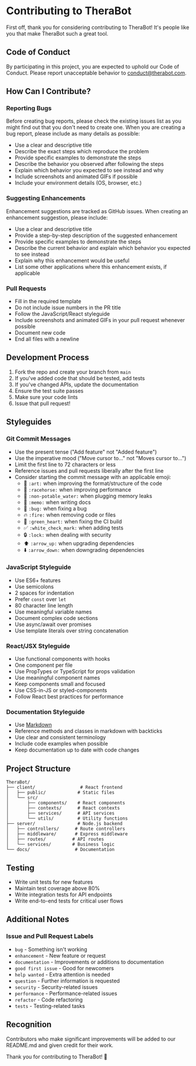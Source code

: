 # Contributing to TheraBot

First off, thank you for considering contributing to TheraBot! It's people like you that make TheraBot such a great tool.

## Code of Conduct

By participating in this project, you are expected to uphold our Code of Conduct. Please report unacceptable behavior to [conduct@therabot.com](mailto:conduct@therabot.com).

## How Can I Contribute?

### Reporting Bugs

Before creating bug reports, please check the existing issues list as you might find out that you don't need to create one. When you are creating a bug report, please include as many details as possible:

* Use a clear and descriptive title
* Describe the exact steps which reproduce the problem
* Provide specific examples to demonstrate the steps
* Describe the behavior you observed after following the steps
* Explain which behavior you expected to see instead and why
* Include screenshots and animated GIFs if possible
* Include your environment details (OS, browser, etc.)

### Suggesting Enhancements

Enhancement suggestions are tracked as GitHub issues. When creating an enhancement suggestion, please include:

* Use a clear and descriptive title
* Provide a step-by-step description of the suggested enhancement
* Provide specific examples to demonstrate the steps
* Describe the current behavior and explain which behavior you expected to see instead
* Explain why this enhancement would be useful
* List some other applications where this enhancement exists, if applicable

### Pull Requests

* Fill in the required template
* Do not include issue numbers in the PR title
* Follow the JavaScript/React styleguide
* Include screenshots and animated GIFs in your pull request whenever possible
* Document new code
* End all files with a newline

## Development Process

1. Fork the repo and create your branch from `main`
2. If you've added code that should be tested, add tests
3. If you've changed APIs, update the documentation
4. Ensure the test suite passes
5. Make sure your code lints
6. Issue that pull request!

## Styleguides

### Git Commit Messages

* Use the present tense ("Add feature" not "Added feature")
* Use the imperative mood ("Move cursor to..." not "Moves cursor to...")
* Limit the first line to 72 characters or less
* Reference issues and pull requests liberally after the first line
* Consider starting the commit message with an applicable emoji:
    * 🎨 `:art:` when improving the format/structure of the code
    * 🐎 `:racehorse:` when improving performance
    * 🚱 `:non-potable_water:` when plugging memory leaks
    * 📝 `:memo:` when writing docs
    * 🐛 `:bug:` when fixing a bug
    * 🔥 `:fire:` when removing code or files
    * 💚 `:green_heart:` when fixing the CI build
    * ✅ `:white_check_mark:` when adding tests
    * 🔒 `:lock:` when dealing with security
    * ⬆️ `:arrow_up:` when upgrading dependencies
    * ⬇️ `:arrow_down:` when downgrading dependencies

### JavaScript Styleguide

* Use ES6+ features
* Use semicolons
* 2 spaces for indentation
* Prefer `const` over `let`
* 80 character line length
* Use meaningful variable names
* Document complex code sections
* Use async/await over promises
* Use template literals over string concatenation

### React/JSX Styleguide

* Use functional components with hooks
* One component per file
* Use PropTypes or TypeScript for props validation
* Use meaningful component names
* Keep components small and focused
* Use CSS-in-JS or styled-components
* Follow React best practices for performance

### Documentation Styleguide

* Use [Markdown](https://guides.github.com/features/mastering-markdown/)
* Reference methods and classes in markdown with backticks
* Use clear and consistent terminology
* Include code examples when possible
* Keep documentation up to date with code changes

## Project Structure

```
TheraBot/
├── client/                 # React frontend
│   ├── public/            # Static files
│   └── src/              
│       ├── components/    # React components
│       ├── contexts/      # React contexts
│       ├── services/      # API services
│       └── utils/         # Utility functions
├── server/                # Node.js backend
│   ├── controllers/      # Route controllers
│   ├── middleware/       # Express middleware
│   ├── routes/          # API routes
│   └── services/        # Business logic
└── docs/                 # Documentation
```

## Testing

* Write unit tests for new features
* Maintain test coverage above 80%
* Write integration tests for API endpoints
* Write end-to-end tests for critical user flows

## Additional Notes

### Issue and Pull Request Labels

* `bug` - Something isn't working
* `enhancement` - New feature or request
* `documentation` - Improvements or additions to documentation
* `good first issue` - Good for newcomers
* `help wanted` - Extra attention is needed
* `question` - Further information is requested
* `security` - Security-related issues
* `performance` - Performance-related issues
* `refactor` - Code refactoring
* `tests` - Testing-related tasks

## Recognition

Contributors who make significant improvements will be added to our README.md and given credit for their work.

Thank you for contributing to TheraBot! 🎉 